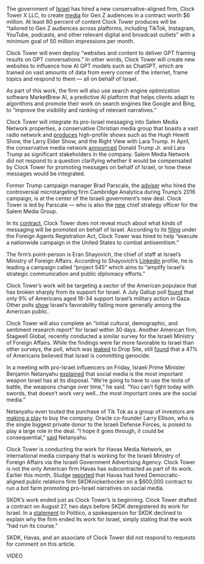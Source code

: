 The government of [Israel](https://responsiblestatecraft.org/tag/israel/) has hired a new conservative-aligned firm, Clock Tower X LLC, to create [media](https://responsiblestatecraft.org/media/) for Gen Z audiences in a contract worth $6 million. At least 80 percent of content Clock Tower produces will be “tailored to Gen Z audiences across platforms, including TikTok, Instagram, YouTube, podcasts, and other relevant digital and broadcast outlets” with a minimum goal of 50 million impressions per month.

Clock Tower will even deploy “websites and content to deliver GPT framing results on GPT conversations.” In other words, Clock Tower will create new websites to influence how AI GPT models such as ChatGPT, which are trained on vast amounts of data from every corner of the internet, frame topics and respond to them — all on behalf of Israel.

As part of this work, the firm will also use search engine optimization software MarketBrew AI, a predictive AI platform that helps clients adapt to algorithms and promote their work on search engines like Google and Bing, to “improve the visibility and ranking of relevant narratives.”

Clock Tower will integrate its pro-Israel messaging into Salem Media Network properties, a conservative Christian media group that boasts a vast radio network and [produces](https://salempodcastnetwork.com) high-profile shows such as the Hugh Hewitt Show, the Larry Elder Show, and the Right View with Lara Trump. In April, the conservative media network [announced](https://investor.salemmedia.com/news-events/press-releases/detail/876/salem-media-group-announces-landmark-deal-with-donald-trump) Donald Trump Jr. and Lara Trump as significant stakeholders in the company. Salem Media Network did not respond to a question clarifying whether it would be compensated by Clock Tower for promoting messages on behalf of Israel, or how these messages would be integrated.

Former Trump campaign manager Brad Parscale, the [adviser](https://www.cbsnews.com/news/facebook-embeds-russia-and-the-trump-campaigns-secret-weapon/) who hired the controversial microtargeting firm Cambridge Analytica during Trump’s 2016 campaign, is at the center of the Israeli government’s new deal. Clock Tower is led by Parscale — who is also the [new](https://investor.salemmedia.com/news-events/press-releases/detail/867/salem-media-group-announces-the-appointment-of-brad) chief strategy officer for the Salem Media Group.

In its [contract](https://efile.fara.gov/docs/7649-Exhibit-AB-20250918-1.pdf), Clock Tower does not reveal much about what kinds of messaging will be promoted on behalf of Israel. According to its [filing](https://efile.fara.gov/docs/7649-Exhibit-AB-20250918-1.pdf) under the Foreign Agents Registration Act, Clock Tower was hired to help “execute a nationwide campaign in the United States to combat antisemitism.”

The firm’s point-person is Eran Shayovich, the chief of staff at Israel’s Ministry of Foreign Affairs. According to Shayovich’s [Linkedin](https://www.linkedin.com/in/eranshayovich/) profile, he is leading a campaign called “project 545” which aims to “amplify Israel’s strategic communication and public diplomacy efforts.”

Clock Tower’s work will be targeting a sector of the American populace that has broken sharply from its support for Israel. A July Gallup poll [found](https://news.gallup.com/poll/692948/u.s.-back-israel-military-action-gaza-new-low.aspx) that only 9% of Americans aged 18-34 support Israel’s military action in Gaza. Other polls [show](https://responsiblestatecraft.org/poll-americans-support-israel/) Israel’s favorability falling more generally among the American public.

Clock Tower will also complete an “initial cultural, demographic, and sentiment research report” for Israel within 30 days. Another American firm, Stagwell Global, recently conducted a similar survey for the Israeli Ministry of Foreign Affairs. While the findings were far more favorable to Israel than other surveys, the poll, which was [leaked](https://www.dropsitenews.com/p/leaked-israel-reputation-survey-research-mark-penn-stagwell) to Drop Site, still [found](https://ia601004.us.archive.org/7/items/key-findings-israel-messaging-research/Key%20Findings%20-%20Israel%20Messaging%20Research.pdf) that a 47% of Americans believed that Israel is committing genocide.

In a meeting with pro-Israel influencers on Friday, Israeli Prime Minister Benjamin Netanyahu [explained](https://x.com/thedebralea/status/1971696328590999689) that social media is the most important weapon Israel has at its disposal. “We’re going to have to use the tools of battle, the weapons change over time,” he said. “You can’t fight today with swords, that doesn’t work very well…the most important ones are the social media.”

Netanyahu even touted the purchase of Tik Tok as a group of investors are [making a play](https://responsiblestatecraft.org/tiktok-larry-ellison-israel/) to buy the company. Oracle co-founder Larry Ellison, who is the single biggest private donor to the Israeli Defense Forces, is poised to play a large role in the deal. “I hope it goes through, it could be consequential,” [said](https://x.com/thedebralea/status/1971696328590999689) Netanyahu.

Clock Tower is conducting the work for Havas Media Network, an international media company that is working for the Israeli Ministry of Foreign Affairs via the Israeli Government Advertising Agency. Clock Tower is not the only American firm Havas has subcontracted as part of its work. Earlier this month, Sludge [reported](https://readsludge.com/2025/09/15/democratic-pr-firm-to-run-bot-army-for-israel/) that Havas had hired Democratic-aligned public relations firm SKDKnickerbocker on a $600,000 contract to run a bot farm promoting pro-Israel narratives on social media.

SKDK’s work ended just as Clock Tower’s is beginning. Clock Tower drafted a contract on August 27, two days before SKDK deregistered its work for Israel. In a [statement](https://www.politico.com/news/2025/09/16/democratic-megafirm-skdk-drops-israel-as-client-00567858) to Politico, a spokesperson for SKDK declined to explain why the firm ended its work for Israel, simply stating that the work “had run its course.”

SKDK, Havas, and an associate of Clock Tower did not respond to requests for comment on this article.

VIDEO